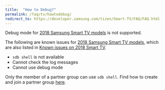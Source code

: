 ```yaml
---
title:  "How to Debug?"
permalink: /faq/tv/howtodebug/
redirect_to: https://developer.samsung.com/tizen/Smart-TV/FAQ/FAQ.html
---
```


Debug mode for [2018 Samsung Smart TV models](https://developer.samsung.com/tv/develop/specifications/tv-model-groups) is not supported.

The following are known issues for [2018 Samsung Smart TV models](https://developer.samsung.com/tv/develop/specifications/tv-model-groups), which are also listed in [Known issues on 2018 Smart TV]({{site.url}}{{site.baseurl}}/issues/tv/2018SmartTV/).

-  `sdb shell` is not available
- Cannot check the log messages
- Cannot use debug mode

Only the member of a partner group can use `sdb shell`. Find how to create and join a partner group [here](https://developer.samsung.com/tv/support/documentation-qa/distributing-applications-qa/#seller-office-membership).
